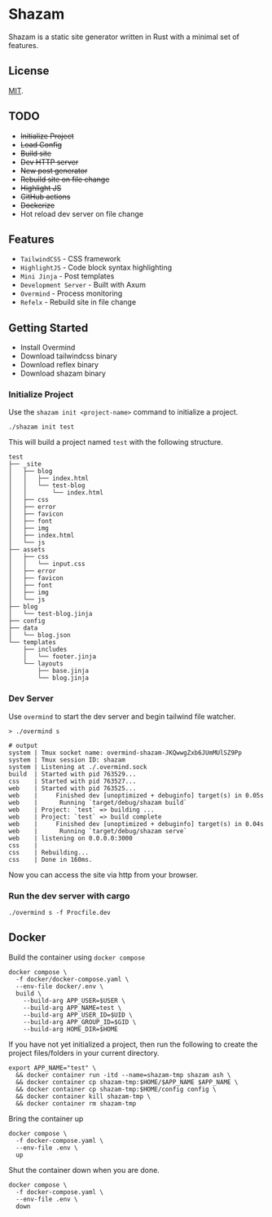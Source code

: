 # Shazam
Shazam is a static site generator written in Rust with 
a minimal set of features.

## License
[MIT](LICENSE).

## TODO
* ~~Initialize Project~~
* ~~Load Config~~
* ~~Build site~~
* ~~Dev HTTP server~~
* ~~New post generator~~
* ~~Rebuild site on file change~~
* ~~Highlight JS~~
* ~~GitHub actions~~
* ~~Dockerize~~
* Hot reload dev server on file change

## Features
* `TailwindCSS` - CSS framework
* `HighlightJS` - Code block syntax highlighting
* `Mini Jinja` - Post templates
* `Development Server` - Built with Axum
* `Overmind` - Process monitoring
* `Refelx` - Rebuild site in file change

## Getting Started
* Install Overmind
* Download tailwindcss binary
* Download reflex binary
* Download shazam binary

### Initialize Project
Use the `shazam init <project-name>` command to initialize a project.
```
./shazam init test
```

This will build a project named `test` with the following structure.
```
test
├── _site
│   ├── blog
│   │   ├── index.html
│   │   └── test-blog
│   │       └── index.html
│   ├── css
│   ├── error
│   ├── favicon
│   ├── font
│   ├── img
│   ├── index.html
│   └── js
├── assets
│   ├── css
│   │   └── input.css
│   ├── error
│   ├── favicon
│   ├── font
│   ├── img
│   └── js
├── blog
│   └── test-blog.jinja
├── config
├── data
│   └── blog.json
└── templates
    ├── includes
    │   └── footer.jinja
    └── layouts
        ├── base.jinja
        └── blog.jinja
```

### Dev Server
Use `overmind` to start the dev server and begin tailwind file watcher.
```
> ./overmind s

# output
system | Tmux socket name: overmind-shazam-JKQwwgZxb6JUmMUlSZ9Pp
system | Tmux session ID: shazam
system | Listening at ./.overmind.sock
build  | Started with pid 763529...
css    | Started with pid 763527...
web    | Started with pid 763525...
web    |     Finished dev [unoptimized + debuginfo] target(s) in 0.05s
web    |      Running `target/debug/shazam build`
web    | Project: `test` => building ...
web    | Project: `test` => build complete
web    |     Finished dev [unoptimized + debuginfo] target(s) in 0.04s
web    |      Running `target/debug/shazam serve`
web    | listening on 0.0.0.0:3000
css    | 
css    | Rebuilding...
css    | Done in 160ms.
```

Now you can access the site via http from your browser.

### Run the dev server with cargo
```
./overmind s -f Procfile.dev
```

## Docker
Build the container using `docker compose`
```
docker compose \
  -f docker/docker-compose.yaml \
  --env-file docker/.env \
  build \
    --build-arg APP_USER=$USER \
    --build-arg APP_NAME=test \
    --build-arg APP_USER_ID=$UID \
    --build-arg APP_GROUP_ID=$GID \
    --build-arg HOME_DIR=$HOME
```

If you have not yet initialized a project, then run the following to 
create the project files/folders in your current directory.
```
export APP_NAME="test" \
  && docker container run -itd --name=shazam-tmp shazam ash \
  && docker container cp shazam-tmp:$HOME/$APP_NAME $APP_NAME \
  && docker container cp shazam-tmp:$HOME/config config \
  && docker container kill shazam-tmp \
  && docker container rm shazam-tmp
```

Bring the container up
```
docker compose \
  -f docker-compose.yaml \
  --env-file .env \
  up
```

Shut the container down when you are done.
```
docker compose \
  -f docker-compose.yaml \
  --env-file .env \
  down
```
